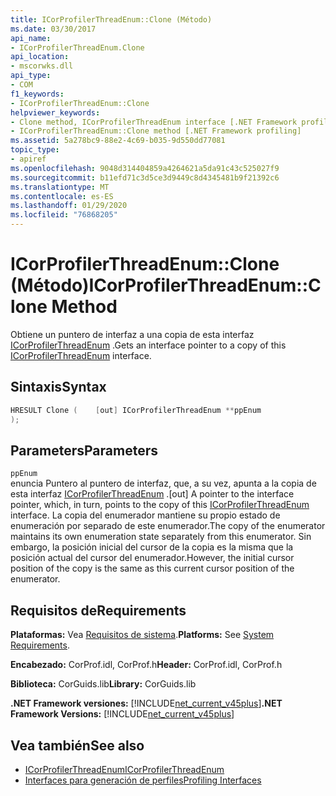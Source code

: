 ```yaml
---
title: ICorProfilerThreadEnum::Clone (Método)
ms.date: 03/30/2017
api_name:
- ICorProfilerThreadEnum.Clone
api_location:
- mscorwks.dll
api_type:
- COM
f1_keywords:
- ICorProfilerThreadEnum::Clone
helpviewer_keywords:
- Clone method, ICorProfilerThreadEnum interface [.NET Framework profiling]
- ICorProfilerThreadEnum::Clone method [.NET Framework profiling]
ms.assetid: 5a278bc9-88e2-4c69-b035-9d550dd77081
topic_type:
- apiref
ms.openlocfilehash: 9048d314404859a4264621a5da91c43c525027f9
ms.sourcegitcommit: b11efd71c3d5ce3d9449c8d4345481b9f21392c6
ms.translationtype: MT
ms.contentlocale: es-ES
ms.lasthandoff: 01/29/2020
ms.locfileid: "76868205"
---
```

# <a name="icorprofilerthreadenumclone-method"></a><span data-ttu-id="aeba9-102">ICorProfilerThreadEnum::Clone (Método)</span><span class="sxs-lookup"><span data-stu-id="aeba9-102">ICorProfilerThreadEnum::Clone Method</span></span>
<span data-ttu-id="aeba9-103">Obtiene un puntero de interfaz a una copia de esta interfaz [ICorProfilerThreadEnum](icorprofilerthreadenum-interface.md) .</span><span class="sxs-lookup"><span data-stu-id="aeba9-103">Gets an interface pointer to a copy of this [ICorProfilerThreadEnum](icorprofilerthreadenum-interface.md) interface.</span></span>  
  
## <a name="syntax"></a><span data-ttu-id="aeba9-104">Sintaxis</span><span class="sxs-lookup"><span data-stu-id="aeba9-104">Syntax</span></span>  
  
```cpp  
HRESULT Clone (    [out] ICorProfilerThreadEnum **ppEnum  
);  
```  
  
## <a name="parameters"></a><span data-ttu-id="aeba9-105">Parameters</span><span class="sxs-lookup"><span data-stu-id="aeba9-105">Parameters</span></span>  
 `ppEnum`  
 <span data-ttu-id="aeba9-106">enuncia Puntero al puntero de interfaz, que, a su vez, apunta a la copia de esta interfaz [ICorProfilerThreadEnum](icorprofilerthreadenum-interface.md) .</span><span class="sxs-lookup"><span data-stu-id="aeba9-106">[out] A pointer to the interface pointer, which, in turn, points to the copy of this [ICorProfilerThreadEnum](icorprofilerthreadenum-interface.md) interface.</span></span> <span data-ttu-id="aeba9-107">La copia del enumerador mantiene su propio estado de enumeración por separado de este enumerador.</span><span class="sxs-lookup"><span data-stu-id="aeba9-107">The copy of the enumerator maintains its own enumeration state separately from this enumerator.</span></span> <span data-ttu-id="aeba9-108">Sin embargo, la posición inicial del cursor de la copia es la misma que la posición actual del cursor del enumerador.</span><span class="sxs-lookup"><span data-stu-id="aeba9-108">However, the initial cursor position of the copy is the same as this current cursor position of the enumerator.</span></span>  
  
## <a name="requirements"></a><span data-ttu-id="aeba9-109">Requisitos de</span><span class="sxs-lookup"><span data-stu-id="aeba9-109">Requirements</span></span>  
 <span data-ttu-id="aeba9-110">**Plataformas:** Vea [Requisitos de sistema](../../../../docs/framework/get-started/system-requirements.md).</span><span class="sxs-lookup"><span data-stu-id="aeba9-110">**Platforms:** See [System Requirements](../../../../docs/framework/get-started/system-requirements.md).</span></span>  
  
 <span data-ttu-id="aeba9-111">**Encabezado:** CorProf.idl, CorProf.h</span><span class="sxs-lookup"><span data-stu-id="aeba9-111">**Header:** CorProf.idl, CorProf.h</span></span>  
  
 <span data-ttu-id="aeba9-112">**Biblioteca:** CorGuids.lib</span><span class="sxs-lookup"><span data-stu-id="aeba9-112">**Library:** CorGuids.lib</span></span>  
  
 <span data-ttu-id="aeba9-113">**.NET Framework versiones:** [!INCLUDE[net_current_v45plus](../../../../includes/net-current-v45plus-md.md)]</span><span class="sxs-lookup"><span data-stu-id="aeba9-113">**.NET Framework Versions:** [!INCLUDE[net_current_v45plus](../../../../includes/net-current-v45plus-md.md)]</span></span>  
  
## <a name="see-also"></a><span data-ttu-id="aeba9-114">Vea también</span><span class="sxs-lookup"><span data-stu-id="aeba9-114">See also</span></span>

- [<span data-ttu-id="aeba9-115">ICorProfilerThreadEnum</span><span class="sxs-lookup"><span data-stu-id="aeba9-115">ICorProfilerThreadEnum</span></span>](icorprofilerthreadenum-interface.md)
- [<span data-ttu-id="aeba9-116">Interfaces para generación de perfiles</span><span class="sxs-lookup"><span data-stu-id="aeba9-116">Profiling Interfaces</span></span>](profiling-interfaces.md)
